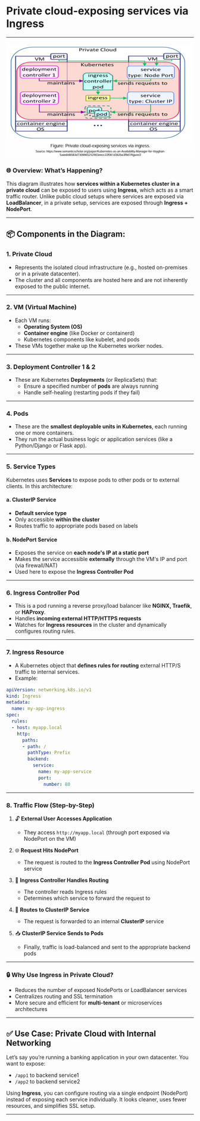 # Private cloud-exposing services via Ingress
---

![Backery Model](images/private_ingress.png)

### 🌐 **Overview: What’s Happening?**
This diagram illustrates how **services within a Kubernetes cluster in a private cloud** can be exposed to users using **Ingress**, which acts as a smart traffic router. Unlike public cloud setups where services are exposed via **LoadBalancer**, in a private setup, services are exposed through **Ingress + NodePort**.

---

## 📦 Components in the Diagram:

### 1. **Private Cloud**
- Represents the isolated cloud infrastructure (e.g., hosted on-premises or in a private datacenter).
- The cluster and all components are hosted here and are not inherently exposed to the public internet.

---

### 2. **VM (Virtual Machine)**
- Each VM runs:
  - **Operating System (OS)**
  - **Container engine** (like Docker or containerd)
  - Kubernetes components like kubelet, and pods
- These VMs together make up the Kubernetes worker nodes.

---

### 3. **Deployment Controller 1 & 2**
- These are Kubernetes **Deployments** (or ReplicaSets) that:
  - Ensure a specified number of **pods** are always running
  - Handle self-healing (restarting pods if they fail)

---

### 4. **Pods**
- These are the **smallest deployable units in Kubernetes**, each running one or more containers.
- They run the actual business logic or application services (like a Python/Django or Flask app).

---

### 5. **Service Types**
Kubernetes uses **Services** to expose pods to other pods or to external clients. In this architecture:

#### a. **ClusterIP Service**
- **Default service type**
- Only accessible **within the cluster**
- Routes traffic to appropriate pods based on labels

#### b. **NodePort Service**
- Exposes the service on **each node's IP at a static port**
- Makes the service accessible **externally** through the VM's IP and port (via firewall/NAT)
- Used here to expose the **Ingress Controller Pod**

---

### 6. **Ingress Controller Pod**
- This is a pod running a reverse proxy/load balancer like **NGINX, Traefik**, or **HAProxy**.
- Handles **incoming external HTTP/HTTPS requests**
- Watches for **Ingress resources** in the cluster and dynamically configures routing rules.

---

### 7. **Ingress Resource**
- A Kubernetes object that **defines rules for routing** external HTTP/S traffic to internal services.
- Example:
```yaml
apiVersion: networking.k8s.io/v1
kind: Ingress
metadata:
  name: my-app-ingress
spec:
  rules:
  - host: myapp.local
    http:
      paths:
      - path: /
        pathType: Prefix
        backend:
          service:
            name: my-app-service
            port:
              number: 80
```

---

### 8. **Traffic Flow (Step-by-Step)**

1. 🔓 **External User Accesses Application**
   - They access `http://myapp.local` (through port exposed via NodePort on the VM)

2. 🌐 **Request Hits NodePort**
   - The request is routed to the **Ingress Controller Pod** using NodePort service

3. 🚦 **Ingress Controller Handles Routing**
   - The controller reads Ingress rules
   - Determines which service to forward the request to

4. 📡 **Routes to ClusterIP Service**
   - The request is forwarded to an internal **ClusterIP** service

5. 📥 **ClusterIP Service Sends to Pods**
   - Finally, traffic is load-balanced and sent to the appropriate backend pods

---

### 🔒 Why Use Ingress in Private Cloud?

- Reduces the number of exposed NodePorts or LoadBalancer services
- Centralizes routing and SSL termination
- More secure and efficient for **multi-tenant** or microservices architectures

---

## ✅ Use Case: Private Cloud with Internal Networking

Let’s say you’re running a banking application in your own datacenter. You want to expose:
- `/app1` to backend service1
- `/app2` to backend service2

Using **Ingress**, you can configure routing via a single endpoint (NodePort) instead of exposing each service individually. It looks cleaner, uses fewer resources, and simplifies SSL setup.

---

